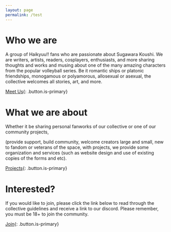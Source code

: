 ```yaml
---
layout: page
permalink: /test
---
```


# Who we are

A group of Haikyuu!! fans who are passionate about Sugawara Koushi. We are writers, artists, readers, cosplayers, enthusiasts, and more sharing thoughts and works and musing about one of the many amazing characters from the popular volleyball series. Be it romantic ships or platonic friendships, monogamous or polyamorous, allosexual or asexual, the collective welcomes all stories, art, and more. 

[Meet Us](/about){: .button.is-primary}

# What we are about

Whether it be sharing personal fanworks of our collective or one of our community projects, 

(provide support, build community, welcome creators large and small, new to fandom or veterans of the space, with projects, we provide some organization and services (such as website design and use of existing copies of the forms and etc).

[Projects](/projects){: .button.is-primary}

# Interested?

If you would like to join, please click the link below to read through the collective guidelines and receive a link to our discord. Please remember, you must be 18+ to join the community.

[Join](/join){: .button.is-primary}